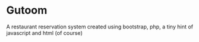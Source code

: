 # Gutoom
A restaurant reservation system created using bootstrap, php,  a tiny hint of javascript and html (of course)
